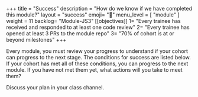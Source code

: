 +++
title = "Success"
description = "How do we know if we have completed this module?"
layout = "success"
emoji= "📝"
menu_level = [ "module" ]
weight = 11
backlog= "Module-JS3"
[[objectives]]
1= "Every trainee has received and responded to at least one code review"
2= "Every trainee has opened at least 3 PRs to the module repo"
3= "70% of cohort is at or beyond milestones"
+++

Every module, you must review your progress to understand if your cohort can progress to the next stage. The conditions for success are listed below. If your cohort has met all of these conditions, you can progress to the next module. If you have not met them yet, what actions will you take to meet them?

Discuss your plan in your class channel.
